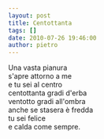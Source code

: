 ```yaml
---
layout: post
title: Centottanta
tags: []
date: 2010-07-26 19:46:00
author: pietro
---
```

Una vasta pianura<br/>s'apre attorno a me<br/>e tu sei al centro<br/>centottanta gradi d'erba<br/>ventotto gradi all'ombra<br/>anche se stasera è fredda<br/>tu sei felice<br/>e calda come sempre.
